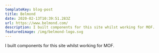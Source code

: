 ```yaml
---
templateKey: blog-post
title: Belmond
date: 2020-02-13T10:39:51.283Z
url: https://www.belmond.com/
description: I built components for this site whilst working for MOF.
featuredimage: /img/belmond-logo.svg
---
```


I built components for this site whilst working for MOF.
